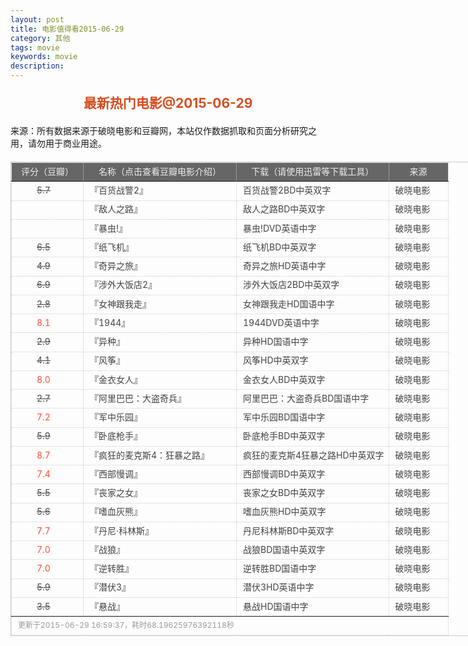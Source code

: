 ```yaml
---
layout: post
title: 电影值得看2015-06-29
category: 其他
tags: movie
keywords: movie 
description: 
---
```

<h2 style="text-align:center;color:#D54E21;margin:20px auto">最新热门电影@2015-06-29</h2>
<div>来源：所有数据来源于破晓电影和豆瓣网，本站仅作数据抓取和页面分析研究之用，请勿用于商业用途。</div>
<table id="movietb">
   <thead>
     <tr>
       <td width="100px">评分（豆瓣）</td>
       <td width="230px">名称（点击查看豆瓣电影介绍）</td>
       <td>下载（请使用迅雷等下载工具）</td>
       <td width="80px">来源</td>
     </tr>
   </thead>
   <tbody>
    <tr><td><a class="grade_bad" href="http://movie.douban.com/subject/25833539/collections" target="_blank">5.7</a></td>      <td>『<a class="movie" href="http://movie.douban.com/subject/25833539/" target="_blank">百货战警2</a>』</td>      <td><a class="dllink" href="ftp://2:2@p13.poxiao.com:8202/[www.poxiao.com破晓电影]百货战警2BD中英双字.rmvb" target="_blank">百货战警2BD中英双字</a></td>      <td><a class="dlsource" href="http://www.poxiao.com/movie/38522.html" target="_blank">破晓电影</a><br /></td>    </tr>    <tr><td><a class="grade_bad" href="http://movie.douban.com/subject/10763202/collections" target="_blank"></a></td>      <td>『<a class="movie" href="http://movie.douban.com/subject/10763202/" target="_blank">敌人之路</a>』</td>      <td><a class="dllink" href="ftp://1:1@p13.poxiao.com:8202/[www.poxiao.com破晓电影]敌人之路BD中英双字.rmvb" target="_blank">敌人之路BD中英双字</a></td>      <td><a class="dlsource" href="http://www.poxiao.com/movie/38521.html" target="_blank">破晓电影</a><br /></td>    </tr>    <tr><td><a class="grade_bad" href="http://movie.douban.com/subject/11530343/collections" target="_blank"></a></td>      <td>『<a class="movie" href="http://movie.douban.com/subject/11530343/" target="_blank">暴虫!</a>』</td>      <td><a class="dllink" href="ftp://8:8@p13.poxiao.com:8202/[www.poxiao.com破晓电影]暴虫!DVD英语中字.rmvb" target="_blank">暴虫!DVD英语中字</a></td>      <td><a class="dlsource" href="http://www.poxiao.com/movie/38520.html" target="_blank">破晓电影</a><br /></td>    </tr>    <tr><td><a class="grade_bad" href="http://movie.douban.com/subject/25785003/collections" target="_blank">6.5</a></td>      <td>『<a class="movie" href="http://movie.douban.com/subject/25785003/" target="_blank">纸飞机</a>』</td>      <td><a class="dllink" href="ftp://6:6@p13.poxiao.com:8202/[www.poxiao.com破晓电影]纸飞机BD中英双字.rmvb" target="_blank">纸飞机BD中英双字</a></td>      <td><a class="dlsource" href="http://www.poxiao.com/movie/38518.html" target="_blank">破晓电影</a><br /></td>    </tr>    <tr><td><a class="grade_bad" href="http://movie.douban.com/subject/3283185/collections" target="_blank">4.9</a></td>      <td>『<a class="movie" href="http://movie.douban.com/subject/3283185/" target="_blank">奇异之旅</a>』</td>      <td><a class="dllink" href="ftp://7:7@p13.poxiao.com:8202/[www.poxiao.com破晓电影]奇异之旅HD英语中字.rmvb" target="_blank">奇异之旅HD英语中字</a></td>      <td><a class="dlsource" href="http://www.poxiao.com/movie/38517.html" target="_blank">破晓电影</a><br /></td>    </tr>    <tr><td><a class="grade_bad" href="http://movie.douban.com/subject/25809101/collections" target="_blank">6.9</a></td>      <td>『<a class="movie" href="http://movie.douban.com/subject/25809101/" target="_blank">涉外大饭店2</a>』</td>      <td><a class="dllink" href="ftp://5:5@p13.poxiao.com:8202/[www.poxiao.com破晓电影]涉外大饭店2BD中英双字.rmvb" target="_blank">涉外大饭店2BD中英双字</a></td>      <td><a class="dlsource" href="http://www.poxiao.com/movie/38516.html" target="_blank">破晓电影</a><br /></td>    </tr>    <tr><td><a class="grade_bad" href="http://movie.douban.com/subject/25852337/collections" target="_blank">2.8</a></td>      <td>『<a class="movie" href="http://movie.douban.com/subject/25852337/" target="_blank">女神跟我走</a>』</td>      <td><a class="dllink" href="ftp://4:4@p13.poxiao.com:8202/[www.poxiao.com破晓电影]女神跟我走HD国语中字.rmvb" target="_blank">女神跟我走HD国语中字</a></td>      <td><a class="dlsource" href="http://www.poxiao.com/movie/38514.html" target="_blank">破晓电影</a><br /></td>    </tr>    <tr><td><a class="grade_good" href="http://movie.douban.com/subject/26356488/collections" target="_blank">8.1</a></td>      <td>『<a class="movie" href="http://movie.douban.com/subject/26356488/" target="_blank">1944</a>』</td>      <td><a class="dllink" href="ftp://3:3@p13.poxiao.com:8202/[www.poxiao.com破晓电影]1944DVD英语中字.rmvb" target="_blank">1944DVD英语中字</a></td>      <td><a class="dlsource" href="http://www.poxiao.com/movie/38513.html" target="_blank">破晓电影</a><br /></td>    </tr>    <tr><td><a class="grade_bad" href="http://movie.douban.com/subject/26345722/collections" target="_blank">2.9</a></td>      <td>『<a class="movie" href="http://movie.douban.com/subject/26345722/" target="_blank">异种</a>』</td>      <td><a class="dllink" href="ftp://2:2@p13.poxiao.com:8202/[www.poxiao.com破晓电影]异种HD国语中字.rmvb" target="_blank">异种HD国语中字</a></td>      <td><a class="dlsource" href="http://www.poxiao.com/movie/38511.html" target="_blank">破晓电影</a><br /></td>    </tr>    <tr><td><a class="grade_bad" href="http://movie.douban.com/subject/25795893/collections" target="_blank">4.1</a></td>      <td>『<a class="movie" href="http://movie.douban.com/subject/25795893/" target="_blank">风筝</a>』</td>      <td><a class="dllink" href="ftp://1:1@p13.poxiao.com:8202/[www.poxiao.com破晓电影]风筝HD中英双字.rmvb" target="_blank">风筝HD中英双字</a></td>      <td><a class="dlsource" href="http://www.poxiao.com/movie/38510.html" target="_blank">破晓电影</a><br /></td>    </tr>    <tr><td><a class="grade_good" href="http://movie.douban.com/subject/10792633/collections" target="_blank">8.0</a></td>      <td>『<a class="movie" href="http://movie.douban.com/subject/10792633/" target="_blank">金衣女人</a>』</td>      <td><a class="dllink" href="ftp://8:8@p13.poxiao.com:8202/[www.poxiao.com破晓电影]金衣女人BD中英双字.rmvb" target="_blank">金衣女人BD中英双字</a></td>      <td><a class="dlsource" href="http://www.poxiao.com/movie/38509.html" target="_blank">破晓电影</a><br /></td>    </tr>    <tr><td><a class="grade_bad" href="http://movie.douban.com/subject/26323678/collections" target="_blank">2.7</a></td>      <td>『<a class="movie" href="http://movie.douban.com/subject/26323678/" target="_blank">阿里巴巴：大盗奇兵</a>』</td>      <td><a class="dllink" href="ftp://7:7@p13.poxiao.com:8202/[www.poxiao.com破晓电影]阿里巴巴：大盗奇兵BD国语中字.rmvb" target="_blank">阿里巴巴：大盗奇兵BD国语中字</a></td>      <td><a class="dlsource" href="http://www.poxiao.com/movie/38508.html" target="_blank">破晓电影</a><br /></td>    </tr>    <tr><td><a class="grade_good" href="http://movie.douban.com/subject/20515070/collections" target="_blank">7.2</a></td>      <td>『<a class="movie" href="http://movie.douban.com/subject/20515070/" target="_blank">军中乐园</a>』</td>      <td><a class="dllink" href="ftp://6:6@p13.poxiao.com:8202/[www.poxiao.com破晓电影]军中乐园BD国语中字.rmvb" target="_blank">军中乐园BD国语中字</a></td>      <td><a class="dlsource" href="http://www.poxiao.com/movie/38389.html" target="_blank">破晓电影</a><br /></td>    </tr>    <tr><td><a class="grade_bad" href="http://movie.douban.com/subject/20379462/collections" target="_blank">5.9</a></td>      <td>『<a class="movie" href="http://movie.douban.com/subject/20379462/" target="_blank">卧底枪手</a>』</td>      <td><a class="dllink" href="ftp://5:5@p13.poxiao.com:8202/[www.poxiao.com破晓电影]卧底枪手BD中英双字.rmvb" target="_blank">卧底枪手BD中英双字</a></td>      <td><a class="dlsource" href="http://www.poxiao.com/movie/38507.html" target="_blank">破晓电影</a><br /></td>    </tr>    <tr><td><a class="grade_good" href="http://movie.douban.com/subject/3592854/collections" target="_blank">8.7</a></td>      <td>『<a class="movie" href="http://movie.douban.com/subject/3592854/" target="_blank">疯狂的麦克斯4：狂暴之路</a>』</td>      <td><a class="dllink" href="ftp://4:4@p13.poxiao.com:8202/[www.poxiao.com破晓电影]疯狂的麦克斯4狂暴之路HD中英双字.rmvb" target="_blank">疯狂的麦克斯4狂暴之路HD中英双字</a></td>      <td><a class="dlsource" href="http://www.poxiao.com/movie/38506.html" target="_blank">破晓电影</a><br /></td>    </tr>    <tr><td><a class="grade_good" href="http://movie.douban.com/subject/25731554/collections" target="_blank">7.4</a></td>      <td>『<a class="movie" href="http://movie.douban.com/subject/25731554/" target="_blank">西部慢调</a>』</td>      <td><a class="dllink" href="ftp://3:3@p13.poxiao.com:8202/[www.poxiao.com破晓电影]西部慢调BD中英双字.rmvb " target="_blank">西部慢调BD中英双字</a></td>      <td><a class="dlsource" href="http://www.poxiao.com/movie/38505.html" target="_blank">破晓电影</a><br /></td>    </tr>    <tr><td><a class="grade_bad" href="http://movie.douban.com/subject/10741865/collections" target="_blank">5.5</a></td>      <td>『<a class="movie" href="http://movie.douban.com/subject/10741865/" target="_blank">丧家之女</a>』</td>      <td><a class="dllink" href="ftp://2:2@p13.poxiao.com:8202/[www.poxiao.com破晓电影]丧家之女BD中英双字.rmvb" target="_blank">丧家之女BD中英双字</a></td>      <td><a class="dlsource" href="http://www.poxiao.com/movie/38504.html" target="_blank">破晓电影</a><br /></td>    </tr>    <tr><td><a class="grade_bad" href="http://movie.douban.com/subject/10594841/collections" target="_blank">5.6</a></td>      <td>『<a class="movie" href="http://movie.douban.com/subject/10594841/" target="_blank">嗜血灰熊</a>』</td>      <td><a class="dllink" href="ftp://1:1@p13.poxiao.com:8202/[www.poxiao.com破晓电影]嗜血灰熊HD中英双字.rmvb" target="_blank">嗜血灰熊HD中英双字</a></td>      <td><a class="dlsource" href="http://www.poxiao.com/movie/38503.html" target="_blank">破晓电影</a><br /></td>    </tr>    <tr><td><a class="grade_good" href="http://movie.douban.com/subject/10440069/collections" target="_blank">7.7</a></td>      <td>『<a class="movie" href="http://movie.douban.com/subject/10440069/" target="_blank">丹尼·科林斯</a>』</td>      <td><a class="dllink" href="ftp://8:8@p13.poxiao.com:8202/[www.poxiao.com破晓电影]丹尼科林斯BD中英双字.rmvb" target="_blank">丹尼科林斯BD中英双字</a></td>      <td><a class="dlsource" href="http://www.poxiao.com/movie/38498.html" target="_blank">破晓电影</a><br /></td>    </tr>    <tr><td><a class="grade_good" href="http://movie.douban.com/subject/24753810/collections" target="_blank">7.0</a></td>      <td>『<a class="movie" href="http://movie.douban.com/subject/24753810/" target="_blank">战狼</a>』</td>      <td><a class="dllink" href="ftp://7:7@p13.poxiao.com:8202/[www.poxiao.com破晓电影]战狼BD国语中英双字.rmvb" target="_blank">战狼BD国语中英双字</a></td>      <td><a class="dlsource" href="http://www.poxiao.com/movie/38282.html" target="_blank">破晓电影</a><br /></td>    </tr>    <tr><td><a class="grade_good" href="http://movie.douban.com/subject/22276795/collections" target="_blank">7.0</a></td>      <td>『<a class="movie" href="http://movie.douban.com/subject/22276795/" target="_blank">逆转胜</a>』</td>      <td><a class="dllink" href="ftp://6:6@p13.poxiao.com:8202/[www.poxiao.com破晓电影]逆转胜BD国语中字.rmvb" target="_blank">逆转胜BD国语中字</a></td>      <td><a class="dlsource" href="http://www.poxiao.com/movie/38497.html" target="_blank">破晓电影</a><br /></td>    </tr>    <tr><td><a class="grade_bad" href="http://movie.douban.com/subject/25728008/collections" target="_blank">5.9</a></td>      <td>『<a class="movie" href="http://movie.douban.com/subject/25728008/" target="_blank">潜伏3</a>』</td>      <td><a class="dllink" href="ftp://5:5@p13.poxiao.com:8202/[www.poxiao.com破晓电影]潜伏3HD英语中字.rmvb" target="_blank">潜伏3HD英语中字</a></td>      <td><a class="dlsource" href="http://www.poxiao.com/movie/38496.html" target="_blank">破晓电影</a><br /></td>    </tr>    <tr><td><a class="grade_bad" href="http://movie.douban.com/subject/20427364/collections" target="_blank">3.5</a></td>      <td>『<a class="movie" href="http://movie.douban.com/subject/20427364/" target="_blank">悬战</a>』</td>      <td><a class="dllink" href="ftp://3:3@p13.poxiao.com:8202/[www.poxiao.com破晓电影]悬战HD国语中字.rmvb" target="_blank">悬战HD国语中字</a></td>      <td><a class="dlsource" href="http://www.poxiao.com/movie/38494.html" target="_blank">破晓电影</a><br /></td>    </tr>
  </tbody>
  <tfoot>
    <tr>
      <td colspan="4">更新于2015-06-29 16:59:37，耗时68.19625976392118秒</td>
    </tr>
  </tfoot>
</table>
<style>
#movietb {width:790px;border:1px #CCCCCC solid;font-size:14px;margin:20px auto;}
#movietb td {border:1px #CCCCCC dotted;line-height:24px;vertical-align: middle;}
#movietb a {text-decoration:none;color:#464646; text-shadow:0 1px 0 #F2F2F2;border:0!important}
#movietb a:hover {text-decoration:underline;color:#D54E21;}
#movietb tbody tr:hover{background:#CCC}
.grade_good {color:#FF5138!important;margin-left:30px}
.grade_bad {text-decoration:line-through!important;margin-left:30px}
#movietb thead {background-color:#666;color:#eee;text-align:center}
#movietb tbody {text-align:left;}
#movietb tbody td {padding-left:10px;}
#movietb tfoot td,.size {padding-left: 10px;font-size:12px;color:#999}
</style>